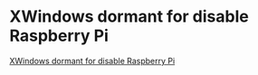 # XWindows dormant for disable Raspberry Pi
[XWindows dormant for disable Raspberry Pi](https://aiwithcloud.com/?p=1718)